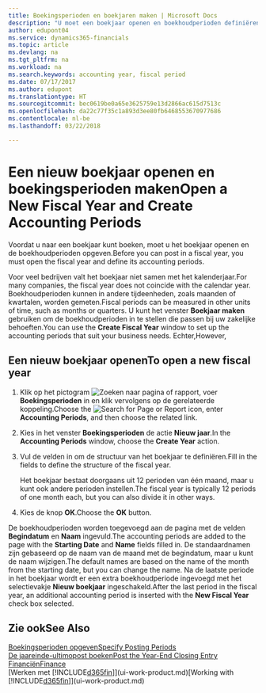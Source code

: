 ```yaml
---
title: Boekingsperioden en boekjaren maken | Microsoft Docs
description: "U moet een boekjaar openen en boekhoudperioden definiëren voordat u in een boekjaar kunt boeken."
author: edupont04
ms.service: dynamics365-financials
ms.topic: article
ms.devlang: na
ms.tgt_pltfrm: na
ms.workload: na
ms.search.keywords: accounting year, fiscal period
ms.date: 07/17/2017
ms.author: edupont
ms.translationtype: HT
ms.sourcegitcommit: bec0619be0a65e3625759e13d2866ac615d7513c
ms.openlocfilehash: da22c77f35c1a893d3ee80fb6468553670977686
ms.contentlocale: nl-be
ms.lasthandoff: 03/22/2018

---
```

# <a name="open-a-new-fiscal-year-and-create-accounting-periods"></a><span data-ttu-id="ed99b-103">Een nieuw boekjaar openen en boekingsperioden maken</span><span class="sxs-lookup"><span data-stu-id="ed99b-103">Open a New Fiscal Year and Create Accounting Periods</span></span>
<span data-ttu-id="ed99b-104">Voordat u naar een boekjaar kunt boeken, moet u het boekjaar openen en de boekhoudperioden opgeven.</span><span class="sxs-lookup"><span data-stu-id="ed99b-104">Before you can post in a fiscal year, you must open the fiscal year and define its accounting periods.</span></span>  

<span data-ttu-id="ed99b-105">Voor veel bedrijven valt het boekjaar niet samen met het kalenderjaar.</span><span class="sxs-lookup"><span data-stu-id="ed99b-105">For many companies, the fiscal year does not coincide with the calendar year.</span></span> <span data-ttu-id="ed99b-106">Boekhoudperioden kunnen in andere tijdeenheden, zoals maanden of kwartalen, worden gemeten.</span><span class="sxs-lookup"><span data-stu-id="ed99b-106">Fiscal periods can be measured in other units of time, such as months or quarters.</span></span> <span data-ttu-id="ed99b-107">U kunt het venster **Boekjaar maken** gebruiken om de boekhoudperioden in te stellen die passen bij uw zakelijke behoeften.</span><span class="sxs-lookup"><span data-stu-id="ed99b-107">You can use the **Create Fiscal Year** window to set up the accounting periods that suit your business needs.</span></span> <span data-ttu-id="ed99b-108">Echter,</span><span class="sxs-lookup"><span data-stu-id="ed99b-108">However,</span></span>   

## <a name="to-open-a-new-fiscal-year"></a><span data-ttu-id="ed99b-109">Een nieuw boekjaar openen</span><span class="sxs-lookup"><span data-stu-id="ed99b-109">To open a new fiscal year</span></span>
1. <span data-ttu-id="ed99b-110">Klik op het pictogram ![Zoeken naar pagina of rapport](media/ui-search/search_small.png "pictogram Zoeken naar pagina of rapport"), voer **Boekingsperioden** in en klik vervolgens op de gerelateerde koppeling.</span><span class="sxs-lookup"><span data-stu-id="ed99b-110">Choose the ![Search for Page or Report](media/ui-search/search_small.png "Search for Page or Report icon") icon, enter **Accounting Periods**, and then choose the related link.</span></span>
2. <span data-ttu-id="ed99b-111">Kies in het venster **Boekingsperioden** de actie **Nieuw jaar**.</span><span class="sxs-lookup"><span data-stu-id="ed99b-111">In the **Accounting Periods** window, choose the **Create Year** action.</span></span>
3. <span data-ttu-id="ed99b-112">Vul de velden in om de structuur van het boekjaar te definiëren.</span><span class="sxs-lookup"><span data-stu-id="ed99b-112">Fill in the fields to define the structure of the fiscal year.</span></span>

    <span data-ttu-id="ed99b-113">Het boekjaar bestaat doorgaans uit 12 perioden van één maand, maar u kunt ook andere perioden instellen.</span><span class="sxs-lookup"><span data-stu-id="ed99b-113">The fiscal year is typically 12 periods of one month each, but you can also divide it in other ways.</span></span>
4. <span data-ttu-id="ed99b-114">Kies de knop **OK**.</span><span class="sxs-lookup"><span data-stu-id="ed99b-114">Choose the **OK** button.</span></span>

<span data-ttu-id="ed99b-115">De boekhoudperioden worden toegevoegd aan de pagina met de velden **Begindatum** en **Naam** ingevuld.</span><span class="sxs-lookup"><span data-stu-id="ed99b-115">The accounting periods are added to the page with the **Starting Date** and **Name** fields filled in.</span></span> <span data-ttu-id="ed99b-116">De standaardnamen zijn gebaseerd op de naam van de maand met de begindatum, maar u kunt de naam wijzigen.</span><span class="sxs-lookup"><span data-stu-id="ed99b-116">The default names are based on the name of the month from the starting date, but you can change the name.</span></span> <span data-ttu-id="ed99b-117">Na de laatste periode in het boekjaar wordt er een extra boekhoudperiode ingevoegd met het selectievakje **Nieuw boekjaar** ingeschakeld.</span><span class="sxs-lookup"><span data-stu-id="ed99b-117">After the last period in the fiscal year, an additional accounting period is inserted with the **New Fiscal Year** check box selected.</span></span>  


## <a name="see-also"></a><span data-ttu-id="ed99b-118">Zie ook</span><span class="sxs-lookup"><span data-stu-id="ed99b-118">See Also</span></span>
[<span data-ttu-id="ed99b-119">Boekingsperioden opgeven</span><span class="sxs-lookup"><span data-stu-id="ed99b-119">Specify Posting Periods</span></span>](finance-how-specify-posting-periods.md)  
[<span data-ttu-id="ed99b-120">De jaareinde-ultimopost boeken</span><span class="sxs-lookup"><span data-stu-id="ed99b-120">Post the Year-End Closing Entry</span></span>](year-how-post-year-end-close-entry.md)  
[<span data-ttu-id="ed99b-121">Financiën</span><span class="sxs-lookup"><span data-stu-id="ed99b-121">Finance</span></span>](finance.md)  
<span data-ttu-id="ed99b-122">[Werken met [!INCLUDE[d365fin](includes/d365fin_md.md)]](ui-work-product.md)</span><span class="sxs-lookup"><span data-stu-id="ed99b-122">[Working with [!INCLUDE[d365fin](includes/d365fin_md.md)]](ui-work-product.md)</span></span>

